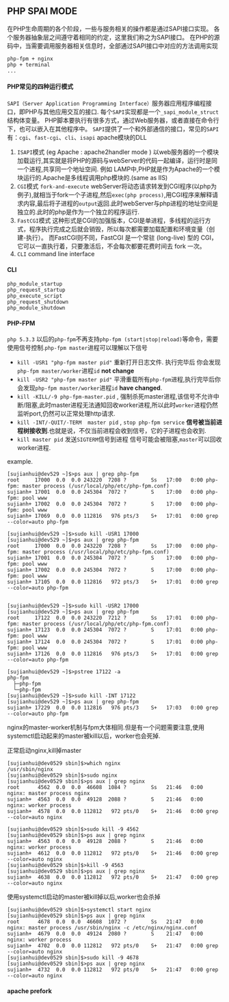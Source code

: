 ## PHP SPAI MODE

在PHP生命周期的各个阶段，一些与服务相关的操作都是通过SAPI接口实现。 
各个服务器抽象层之间遵守着相同的约定，这里我们称之为SAPI接口。
在PHP的源码中，当需要调用服务器相关信息时，全部通过SAPI接口中对应的方法调用实现

    php-fpm + nginx
    php + terminal
    ... 
    
#### PHP常见的四种运行模式

`SAPI（Server Application Programming Interface）`服务器应用程序编程接口，即PHP与其他应用交互的接口.
每个`SAPI`实现都是一个`_sapi_module_struct`结构体变量。
PHP脚本要执行有很多方式，通过Web服务器，或者直接在命令行下，也可以嵌入在其他程序中。
`SAPI`提供了一个和外部通信的接口，常见的`SAPI`有：`cgi`、`fast-cgi`、`cli`、`isapi` apache模块的DLL
 
 1. `ISAPI`模式 (eg Apache : apache2handler mode ) 以web服务器的一个模块加载运行,其实就是将PHP的源码与webServer的代码一起编译，运行时是同一个进程,共享同一个地址空间. 例如 LAMP中,PHP就是作为Apache的一个模块运行的.Apache是多线程调用php模块的.(same as IIS)
 1. `CGI`模式  `fork-and-execute` webServer将动态请求转发到CGI程序(以php为例子),就相当于fork一个子进程,然后`exec(php process)`,用CGI程序来解释请求内容,最后将子进程的`output`返回.此时webServer与php进程的地址空间是独立的.此时的php是作为一个独立的程序运行.
 1. `FastCGI`模式 这种形式是CGI的加强版本，CGI是单进程，多线程的运行方式，程序执行完成之后就会销毁，所以每次都需要加载配置和环境变量（创建-执行）。
   而FastCGI则不同，FastCGI 是一个常驻 (long-live) 型的 CGI，它可以一直执行着，只要激活后，不会每次都要花费时间去 fork 一次。
 1. `CLI` command line interface

#### CLI 

	php_module_startup
	php_request_startup
	php_execute_script
	php_request_shutdown
	php_module_shutdown


#### PHP-FPM

`php 5.3.3` 以后的`php-fpm`不再支持`php-fpm (start|stop|reload)`等命令，需要使用信号控制.`php-fpm master`进程可以理解以下信号
    
 - `kill -USR1 "php-fpm master pid"` 重新打开日志文件. 执行完毕后 你会发现`php-fpm master/worker`进程`id` **not change**  
 - `kill -USR2 "php-fpm master pid"`  平滑重载所有`php-fpm`进程,执行完毕后你会发现`php-fpm master/worker`进程`id` **have changed**.
 - `kill -KILL/-9 php-fpm-master.pid` , 强制杀死master进程,该信号不允许中断/阻塞,此时master进程无法通知回收worker进程,所以此时`worker`进程仍然监听port,仍然可以正常处理http请求.
 - `kill -INT/-QUIT/-TERM  master pid` ,  `stop php-fpm service` **信号被当前进程树接收到**.也就是说，不仅当前进程会收到信号，它的子进程也会收到.
 - `kill master pid` 发送`SIGTERM`信号到进程 信号可能会被阻塞,`master`可以回收worker进程.	
	 
example.

    [sujianhui@dev529 ~]$>ps aux | grep php-fpm
    root     17000  0.0  0.0 243220  7208 ?        Ss   17:00   0:00 php-fpm: master process (/usr/local/php/etc/php-fpm.conf)
    sujianh+ 17001  0.0  0.0 245304  7072 ?        S    17:00   0:00 php-fpm: pool www
    sujianh+ 17002  0.0  0.0 245304  7072 ?        S    17:00   0:00 php-fpm: pool www
    sujianh+ 17069  0.0  0.0 112816   976 pts/3    S+   17:01   0:00 grep --color=auto php-fpm
    
    [sujianhui@dev529 ~]$>sudo kill -USR1 17000
    [sujianhui@dev529 ~]$>ps aux | grep php-fpm
    root     17000  0.0  0.0 243220  7208 ?        Ss   17:00   0:00 php-fpm: master process (/usr/local/php/etc/php-fpm.conf)
    sujianh+ 17001  0.0  0.0 245304  7072 ?        S    17:00   0:00 php-fpm: pool www
    sujianh+ 17002  0.0  0.0 245304  7072 ?        S    17:00   0:00 php-fpm: pool www
    sujianh+ 17105  0.0  0.0 112816   972 pts/3    S+   17:01   0:00 grep --color=auto php-fpm
    
    
    [sujianhui@dev529 ~]$>sudo kill -USR2 17000
    [sujianhui@dev529 ~]$>ps aux | grep php-fpm
    root     17122  0.0  0.0 243220  7212 ?        Ss   17:01   0:00 php-fpm: master process (/usr/local/php/etc/php-fpm.conf)
    sujianh+ 17123  0.0  0.0 245304  7072 ?        S    17:01   0:00 php-fpm: pool www
    sujianh+ 17124  0.0  0.0 245304  7072 ?        S    17:01   0:00 php-fpm: pool www
    sujianh+ 17126  0.0  0.0 112816   976 pts/3    S+   17:01   0:00 grep --color=auto php-fpm
    
    [sujianhui@dev529 ~]$>pstree 17122 -a
    php-fpm
      ├─php-fpm          
      └─php-fpm          
    [sujianhui@dev529 ~]$>sudo kill -INT 17122
    [sujianhui@dev529 ~]$>ps aux | grep php-fpm
    sujianh+ 17229  0.0  0.0 112816   976 pts/3    S+   17:03   0:00 grep --color=auto php-fpm

nginx的master-worker机制与fpm大体相同.但是有一个问题需要注意,使用systemctl启动起来的master被kill以后，worker也会死掉.

正常启动nginx,kill掉master

    [sujianhui@dev0529 sbin]$>which nginx
    /usr/sbin/nginx
    [sujianhui@dev0529 sbin]$>sudo nginx 
    [sujianhui@dev0529 sbin]$>ps aux | grep nginx
    root      4562  0.0  0.0  46608  1084 ?        Ss   21:46   0:00 nginx: master process nginx
    sujianh+  4563  0.0  0.0  49128  2088 ?        S    21:46   0:00 nginx: worker process
    sujianh+  4578  0.0  0.0 112812   972 pts/0    S+   21:46   0:00 grep --color=auto nginx
    
    [sujianhui@dev0529 sbin]$>sudo kill -9 4562
    [sujianhui@dev0529 sbin]$>ps aux | grep nginx
    sujianh+  4563  0.0  0.0  49128  2088 ?        S    21:46   0:00 nginx: worker process
    sujianh+  4612  0.0  0.0 112812   972 pts/0    S+   21:46   0:00 grep --color=auto nginx
    [sujianhui@dev0529 sbin]$>kill -9 4563
    [sujianhui@dev0529 sbin]$>ps aux | grep nginx
    sujianh+  4638  0.0  0.0 112812   972 pts/0    S+   21:47   0:00 grep --color=auto nginx
    
使用systemctl启动的master被kill掉以后,worker也会杀掉

    [sujianhui@dev0529 sbin]$>systemctl start nginx
    [sujianhui@dev0529 sbin]$>ps aux | grep nginx
    root      4678  0.0  0.0  46608  1072 ?        Ss   21:47   0:00 nginx: master process /usr/sbin/nginx -c /etc/nginx/nginx.conf
    sujianh+  4679  0.0  0.0  49124  2080 ?        S    21:47   0:00 nginx: worker process
    sujianh+  4702  0.0  0.0 112812   972 pts/0    S+   21:47   0:00 grep --color=auto nginx
    [sujianhui@dev0529 sbin]$>sudo kill -9 4678
    [sujianhui@dev0529 sbin]$>ps aux | grep nginx
    sujianh+  4732  0.0  0.0 112812   972 pts/0    S+   21:47   0:00 grep --color=auto nginx


   
#### apache prefork